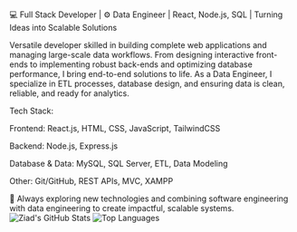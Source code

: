 💻 Full Stack Developer | ⚙️ Data Engineer | React, Node.js, SQL | Turning Ideas into Scalable Solutions

Versatile developer skilled in building complete web applications and managing large-scale data workflows.
From designing interactive front-ends to implementing robust back-ends and optimizing database performance, I bring end-to-end solutions to life.
As a Data Engineer, I specialize in ETL processes, database design, and ensuring data is clean, reliable, and ready for analytics.

Tech Stack:

Frontend: React.js, HTML, CSS, JavaScript, TailwindCSS

Backend: Node.js, Express.js

Database & Data: MySQL, SQL Server, ETL, Data Modeling

Other: Git/GitHub, REST APIs, MVC, XAMPP

📌 Always exploring new technologies and combining software engineering with data engineering to create impactful, scalable systems.
![Ziad's GitHub Stats](https://github-readme-stats.vercel.app/api?username=ziad0magdi&show_icons=true)
![Top Languages](https://github-readme-stats.vercel.app/api/top-langs/?username=ziad0magdi&layout=compact)
